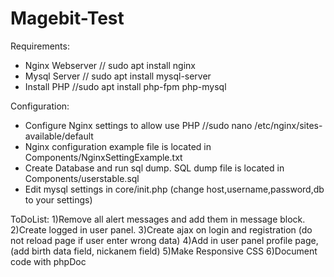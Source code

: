 # Magebit-Test

Requirements:
  - Nginx Webserver // sudo apt install nginx
  - Mysql Server    // sudo apt install mysql-server
  - Install PHP     //sudo apt install php-fpm php-mysql

Configuration: 
  - Configure Nginx settings to allow use PHP  //sudo nano /etc/nginx/sites-available/default
  - Nginx configuration example file is located in Components/NginxSettingExample.txt
  - Create Database and run sql dump. SQL dump file is located in Components/userstable.sql
  - Edit mysql settings in core/init.php (change host,username,password,db to your settings)
  
  
  
  
  
  
  
  
  
  
  
  
  
  
  
  ToDoList:
    1)Remove all alert messages and add them in message block.
    2)Create logged in user panel.
    3)Create ajax on login and registration  (do not reload page if user enter wrong data)
    4)Add in user panel profile page, (add birth data field, nickanem field)
    5)Make Responsive CSS
    6)Document code with phpDoc
    

